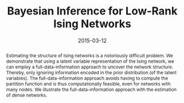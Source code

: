 ---
title : "Bayesian Inference for Low-Rank Ising Networks"
date : "2015-03-12"
publication_types : ["2"]
publication : "Marsman, M., Maris, G., Bechger, T., & Glas, C. (2015). Bayesian inference for low-rank Ising networks.
Scientific Reports, 5 (1), 9050. https://doi.org/10.1038/srep09050"
abstract: "Estimating the structure of Ising networks is a notoriously difficult problem. We demonstrate that using a latent variable representation of the Ising network, we can employ a full-data-information approach to uncover the network structure. Thereby, only ignoring information encoded in the prior distribution (of the latent variables). The full-data-information approach avoids having to compute the partition function and is thus computationally feasible, even for networks with many nodes. We illustrate the full-data-information approach with the estimation of dense networks."
---